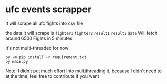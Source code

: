 # ufc events scrapper
It will scrape all ufc fights into csv file

the data it will scrape is  `fighter1` `fighter2` `result1` `result2` `date`
Will fetch around 6500 Fights in 5 minutes 

It's not multi-threaded for now

```
py -m pip install -r requirement.txt
py main.py
```

Note: I didn't put much effort into multithreading it, because I didn't need to at the time, feel free to contribute if you want